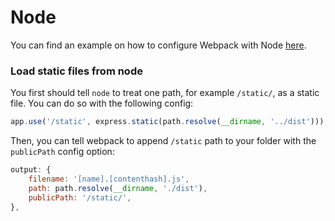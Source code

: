 # Node

You can find an example on how to configure Webpack with Node [here](../minimal-conf-node-express/README.md).

### Load static files from node
You first should tell `node` to treat one path, for example `/static/`, as a static file. You can do so with the following config:
```javascript
app.use('/static', express.static(path.resolve(__dirname, '../dist')));
```
Then, you can tell webpack to append `/static` path to your folder with the `publicPath` config option:
```javascript
output: {
	filename: '[name].[contenthash].js',
	path: path.resolve(__dirname, './dist'),
	publicPath: '/static/',
},
```
